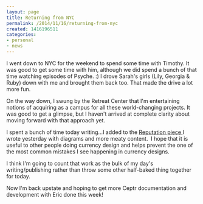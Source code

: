 ```yaml
---
layout: page
title: Returning from NYC
permalink: /2014/11/16/returning-from-nyc
created: 1416196511
categories:
- personal
- news
---
```


I went down to NYC for the weekend to spend some time with Timothy. It was good to get some time with him, although we did spend a bunch of that time watching episodes of Psyche. :) I drove Sarah&#39;s girls (Lily, Georgia &amp; Ruby) down with me and brought them back too. That made the drive a lot more fun.

On the way down, I swung by the Retreat Center that I&#39;m entertaining notions of acquiring as a campus for all these world-changing projects. It was good to get a glimpse, but I haven&#39;t arrived at complete clarity about moving forward with that approach yet.

I spent a bunch of time today writing…I added to the <a href="http://www.artbrock.com/blog/reputation-orthogonal-exchange">Reputation piece </a>I wrote yesterday with diagrams and more meaty content. &nbsp;I hope that it is useful to other people doing currency design and helps prevent the one of the most common mistakes I see happening in currency designs.

I think I&#39;m going to count that work as the bulk of my day&#39;s writing/publishing rather than throw some other half-baked thing together for today.&nbsp;

Now I&#39;m back upstate and hoping to get more Ceptr documentation and development with Eric done this week!

&nbsp;

